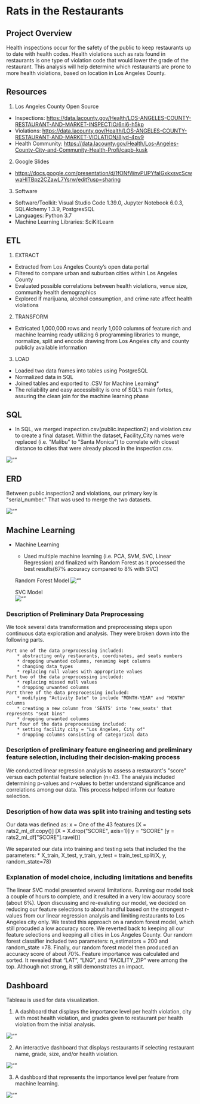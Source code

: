 # Rats in the Restaurants

## Project Overview
Health inspections occur for the safety of the public to keep restaurants up to date with health codes. Health violations such as rats found in restaurants is one type of violation code that would lower the grade of the restaurant. This analysis will help determine which restaurants are prone to more health violations, based on location in Los Angeles County.

## Resources
1) Los Angeles County Open Source
- Inspections: https://data.lacounty.gov/Health/LOS-ANGELES-COUNTY-RESTAURANT-AND-MARKET-INSPECTIO/6ni6-h5kp
- Violations: https://data.lacounty.gov/Health/LOS-ANGELES-COUNTY-RESTAURANT-AND-MARKET-VIOLATION/8jyd-4pv9
- Health Community: https://data.lacounty.gov/Health/Los-Angeles-County-City-and-Community-Health-Profi/capb-kusk

2) Google Slides
- https://docs.google.com/presentation/d/1fONfWnvPUPYfaIGxkxsvcScwwaHlTBpz2CZawL7Ysrw/edit?usp=sharing

3) Software
- Software/Toolkit: Visual Studio Code 1.39.0, Jupyter Notebook 6.0.3, SQLAlchemy 1.3.9, PostgresSQL
- Languages: Python 3.7
- Machine Learning Libraries: SciKitLearn

## ETL
1) EXTRACT
- Extracted from Los Angeles County’s open data portal
- Filtered to compare urban and suburban cities within Los Angeles County
- Evaluated possible correlations between health violations, venue size, community health demographics
- Explored if marijuana, alcohol consumption, and crime rate affect health violations



2) TRANSFORM
- Extricated 1,000,000 rows and nearly 1,000 columns of feature rich and machine learning ready utilizing 6 programming libraries to munge, normalize, split and encode drawing from Los Angeles city and county publicly available information


3) LOAD 
- Loaded two data frames into tables using PostgreSQL
- Normalized data in SQL
- Joined tables and exported to .CSV for Machine Learning*
- The reliability and easy accessibility is one of SQL’s main fortes, assuring the clean join for the machine learning phase


## SQL
- In SQL, we merged inspection.csv(public.inspection2) and violation.csv to create a final dataset.  Within the dataset, Facility_City names were replaced (i.e. "Malibu" to "Santa Monica") to correlate with closest distance to cities that were already placed in the inspection.csv.  

<img width=“200” alt=“” src="https://github.com/mcarter-00/Rats-in-the-Restaurants/blob/master/Database/SQL_Screenshots/Screenshot_Joined_Table_SQL.png"> 


## ERD
Between public.inspection2 and violations, our primary key is "serial_number."  That was used to merge the two datasets.

<img width=“200” alt=“” src="https://github.com/mcarter-00/Rats-in-the-Restaurants/blob/master/Database/ERD.png"> 

## Machine Learning
- Machine Learning
    - Used multiple machine learning (i.e. PCA, SVM, SVC, Linear Regression) and finalized with Random Forest as it processed the best results(67% accuracy compared to 8% with SVC)
    
    Random Forest Model
    <img width=“200” alt=“” src="https://github.com/mcarter-00/Rats-in-the-Restaurants/blob/master/Machine_Learning/ML_Screenshots/Random_Forest.png"> 

    SVC Model  
    <img width=“200” alt=“” src="https://github.com/mcarter-00/Rats-in-the-Restaurants/blob/master/Machine_Learning/ML_Screenshots/LinearSVC_ML_Results.png"> 

### Description of Preliminary Data Preprocessing 
We took several data transformation and preprocessing steps upon continuous data exploration and analysis. They were broken down into the following parts.

    Part one of the data preprocessing included:
        * abstracting only restaurants, coordinates, and seats numbers
        * dropping unwanted columns, renaming kept columns
        * changing data types
        * replacing null values with appropriate values
    Part two of the data preprocessing included:
        * replacing missed null values
        * dropping unwanted columns
    Part three of the data preprocessing included:
        * modifying "Activity Date" to include "MONTH-YEAR" and "MONTH" columns
        * creating a new column from 'SEATS' into 'new_seats' that represents "seat bins"
        * dropping unwanted columns
    Part four of the data preprocessing included:
        * setting facility city = "Los Angeles, City of"
        * dropping columns consisting of categorical data

### Description of preliminary feature engineering and preliminary feature selection, including their decision-making process
We conducted linear regression analysis to assess a restaurant's "score" versus each potential feature selection (n=43. The analysis included determining p-values and r-values to better understand significance and correlations among our data. This process helped inform our feature selection. 

### Description of how data was split into training and testing sets
Our data was defined as:
x = One of the 43 features 
    [X = rats2_ml_df.copy()]
    [X = X.drop("SCORE", axis=1)]
y = "SCORE" 
    [y = rats2_ml_df["SCORE"].ravel()]

We separated our data into training and testing sets that included the the parameters:
    * X_train, X_test, y_train, y_test = train_test_split(X, y, random_state=78)

### Explanation of model choice, including limitations and benefits
The linear SVC model presented several limitations. Running our model took a couple of hours to complete, and it resulted in a very low accuracy score (about 6%). Upon discussing and re-evaluting our model, we decided on reducing our feature selections to about handful based on the strongest r-values from our linear regression analysis and limiting restaurants to Los Angeles city only. We tested this approach on a random forest model, which still procuded a low accuracy score. We reverted back to keeping all our feature selections and keeping all cities in Los Angeles County. Our random forest classifier included two parameters: n_estimators = 200 and random_state =78. Finally, our random forest model then produced an accuracy score of about 70%. Feature importance was calculated and sorted. It revealed that “LAT”, “LNG”, and “FACILITY_ZIP” were among the top. Although not strong, it still demonstrates an impact.

## Dashboard

Tableau is used for data visualization. 
1) A dashboard that displays the importance level per health violation, city with most health violation, and grades given to restaurant per health violation from the initial analysis.
<img width=“200” alt=“” src="https://github.com/mcarter-00/Rats-in-the-Restaurants/blob/master/Data_Visualization/Dashboard%20prints/Health_violations_per_city.png"> 

2) An interactive dashboard that displays restaurants if selecting restaurant name, grade, size, and/or health violation.
<img width=“200” alt=“” src="https://github.com/mcarter-00/Rats-in-the-Restaurants/blob/master/Data_Visualization/Dashboard%20prints/Interaction_dashboard.png"> 

3) A dashboard that represents the importance level per feature from machine learning.
<img width=“200” alt=“” src="https://github.com/mcarter-00/Rats-in-the-Restaurants/blob/master/Data_Visualization/Dashboard%20prints/Level_of_importance.png"> 

